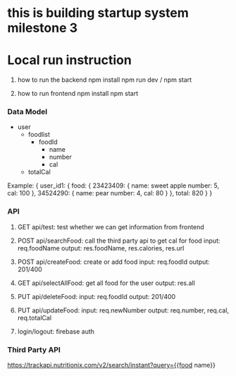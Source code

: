 # this is building startup system milestone 3

# Local run instruction
1. how to run the backend
npm install
npm run dev / npm start

2. how to run frontend 
npm install 
npm start

### Data Model

- user
    - foodlist
        - foodId
            - name
            - number
            - cal
    - totalCal

Example:
{
    user_id1: {
        food: {
            23423409: {
                name: sweet apple
                number: 5,
                cal: 100
            },
            34524290: {
                name: pear
                number: 4,
                cal: 80
            }
        }, 
        total: 820
    }
}

### API
1. GET api/test: test whether we can get information from frontend

2. POST api/searchFood: call the third party api to get cal for food
    input: req.foodName
    output: res.foodName, res.calories, res.url

3. POST api/createFood: create or add food
    input: req.foodId
    output: 201/400

4. GET api/selectAllFood: get all food for the user
    output: res.all

5. PUT api/deleteFood: 
    input: req.foodId
    output: 201/400

6. PUT api/updateFood:
    input: req.newNumber
    output: req.number, req.cal, req.totalCal

7. login/logout: firebase auth

### Third Party API
https://trackapi.nutritionix.com/v2/search/instant?query={{food name}}


